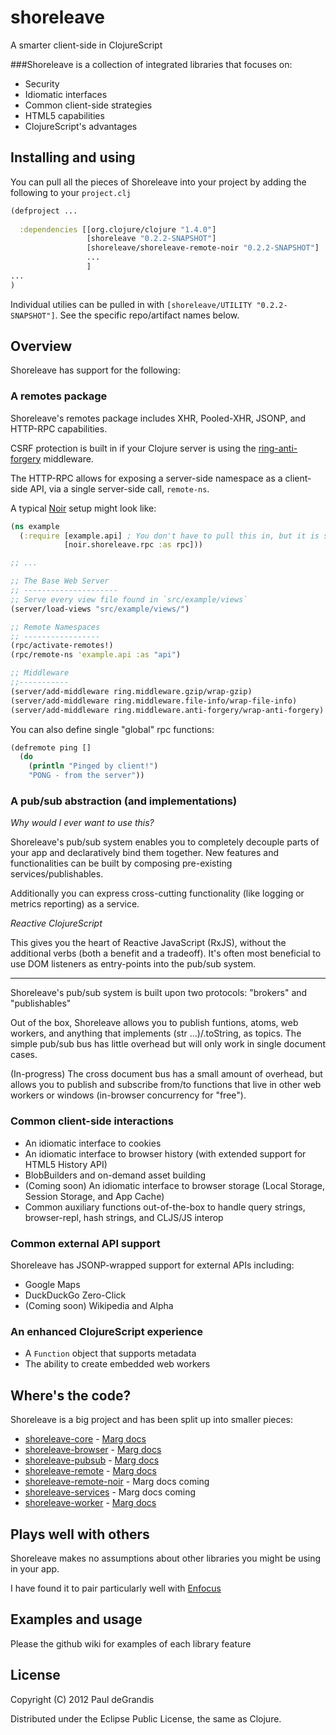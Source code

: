 shoreleave
==========

A smarter client-side in ClojureScript

###Shoreleave is a collection of integrated libraries that focuses on:

 * Security
 * Idiomatic interfaces
 * Common client-side strategies
 * HTML5 capabilities
 * ClojureScript's advantages

Installing and using
--------------------
You can pull all the pieces of Shoreleave into your project by adding the following to your `project.clj`

```clojure
(defproject ...
  
  :dependencies [[org.clojure/clojure "1.4.0"]
                 [shoreleave "0.2.2-SNAPSHOT"]
                 [shoreleave/shoreleave-remote-noir "0.2.2-SNAPSHOT"]
                 ...
                 ]
...
)
```

Individual utilies can be pulled in with `[shoreleave/UTILITY "0.2.2-SNAPSHOT"]`.  See the specific repo/artifact names below.

Overview
----------
Shoreleave has support for the following:

### A remotes package

Shoreleave's remotes package includes XHR, Pooled-XHR, JSONP, and HTTP-RPC capabilities.

CSRF protection is built in if your Clojure server is using the [ring-anti-forgery](https://github.com/weavejester/ring-anti-forgery) middleware.

The HTTP-RPC allows for exposing a server-side namespace as a client-side API, via a single server-side call, `remote-ns`.

A typical [Noir](http://www.webnoir.org/) setup might look like:

```clojure
(ns example
  (:require [example.api] ; You don't have to pull this in, but it is suggested
            [noir.shoreleave.rpc :as rpc]))

;; ...

;; The Base Web Server
;; ---------------------
;; Serve every view file found in `src/example/views`
(server/load-views "src/example/views/")

;; Remote Namespaces
;; -----------------
(rpc/activate-remotes!)
(rpc/remote-ns 'example.api :as "api")

;; Middleware
;;-----------
(server/add-middleware ring.middleware.gzip/wrap-gzip)
(server/add-middleware ring.middleware.file-info/wrap-file-info)
(server/add-middleware ring.middleware.anti-forgery/wrap-anti-forgery)
```

You can also define single "global" rpc functions:

```clojure
(defremote ping []
  (do
    (println "Pinged by client!")
    "PONG - from the server"))
```

### A pub/sub abstraction (and implementations)

_Why would I ever want to use this?_

Shoreleave's pub/sub system enables you to completely decouple parts of your app and declaratively bind them together.
New features and functionalities can be built by composing pre-existing services/publishables.

Additionally you can express cross-cutting functionality (like logging or metrics reporting) as a service.


_Reactive ClojureScript_

This gives you the heart of Reactive JavaScript (RxJS), without the additional verbs (both a benefit and a tradeoff).
It's often most beneficial to use DOM listeners as entry-points into the pub/sub system.

- - -

Shoreleave's pub/sub system is built upon two protocols: "brokers" and "publishables"

Out of the box, Shoreleave allows you to publish funtions, atoms, web workers, and anything that implements (str ...)/.toString, as topics.
The simple pub/sub bus has little overhead but will only work in single document cases.

(In-progress) The cross document bus has a small amount of overhead, but allows you to publish and subscribe from/to functions that live in other web workers
or windows (in-browser concurrency for "free").


### Common client-side interactions

 * An idiomatic interface to cookies
 * An idiomatic interface to browser history (with extended support for HTML5 History API)
 * BlobBuilders and on-demand asset building
 * (Coming soon) An idiomatic interface to browser storage (Local Storage, Session Storage, and App Cache)
 * Common auxiliary functions out-of-the-box to handle query strings, browser-repl, hash strings, and CLJS/JS interop

### Common external API support

Shoreleave has JSONP-wrapped support for external APIs including:

 * Google Maps
 * DuckDuckGo Zero-Click
 * (Coming soon) Wikipedia and Alpha

### An enhanced ClojureScript experience

 * A `Function` object that supports metadata
 * The ability to create embedded web workers

Where's the code?
-----------------
Shoreleave is a big project and has been split up into smaller pieces:

 * [shoreleave-core](https://github.com/shoreleave/shoreleave-core) - [Marg docs](http://shoreleave.github.com/shoreleave-core/)
 * [shoreleave-browser](https://github.com/shoreleave/shoreleave-browser) - [Marg docs](http://shoreleave.github.com/browser/)
 * [shoreleave-pubsub](https://github.com/shoreleave/shoreleave-pubsub) - [Marg docs](http://shoreleave.github.com/shoreleave-pubsub/)
 * [shoreleave-remote](https://github.com/shoreleave/shoreleave-remote) - [Marg docs](http://shoreleave.github.com/shoreleave-remote/)
 * [shoreleave-remote-noir](https://github.com/shoreleave/shoreleave-remote-noir) - Marg docs coming
 * [shoreleave-services](https://github.com/shoreleave/shoreleave-services) - Marg docs coming
 * [shoreleave-worker](https://github.com/shoreleave/shoreleave-worker) - [Marg docs](http://shoreleave.github.com/shoreleave-worker/)


Plays well with others
----------------------
Shoreleave makes no assumptions about other libraries you might be using in your app.

I have found it to pair particularly well with [Enfocus](https://github.com/ckirkendall/enfocus)


Examples and usage
------------------
Please the github wiki for examples of each library feature

License
-------
Copyright (C) 2012 Paul deGrandis

Distributed under the Eclipse Public License, the same as Clojure.

